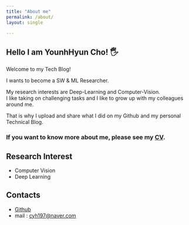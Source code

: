 ```yaml
---
title: "About me"
permalink: /about/
layout: single

---
```


## Hello I am YounhHyun Cho! 🖐️

Welcome to my Tech Blog!  

I wants to become a SW & ML Researcher. 

My research interests are Deep-Learning and Computer-Vision. <br/>I like taking on challenging tasks and I like to grow up with my colleagues around me.<br/>

That is why I upload and share what I did on my Github and my personal Technical Blog.
### If you want to know more about me, please see my [CV](https://github.com/YoungHyun197/YoungHyun197_CV/blob/main/CV.pdf).  

## Research Interest  
  
- Computer Vision  
- Deep Learning

## Contacts  

- [Github](https://github.com/YoungHyun197)   
- mail : cyh197@naver.com

